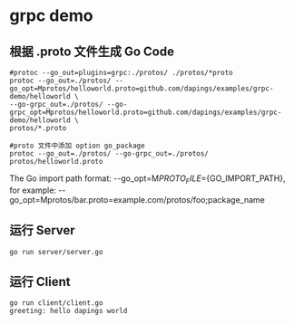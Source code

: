 # grpc demo

## 根据 .proto 文件生成 Go Code

```shell
#protoc --go_out=plugins=grpc:./protos/ ./protos/*proto
protoc --go_out=./protos/ --go_opt=Mprotos/helloworld.proto=github.com/dapings/examples/grpc-demo/helloworld \
--go-grpc_out=./protos/ --go-grpc_opt=Mprotos/helloworld.proto=github.com/dapings/examples/grpc-demo/helloworld \
protos/*.proto

#proto 文件中添加 option go_package
protoc --go_out=./protos/ --go-grpc_out=./protos/ protos/helloworld.proto
```

The Go import path format: --go_opt=M${PROTO_FILE}=${GO_IMPORT_PATH}, for example: --go_opt=Mprotos/bar.proto=example.com/protos/foo;package_name

## 运行 Server

```shell
go run server/server.go
```

## 运行 Client

```shell
go run client/client.go
greeting: hello dapings world
```
